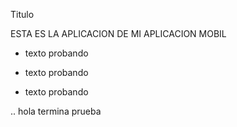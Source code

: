 Titulo

ESTA ES LA APLICACION DE MI APLICACION MOBIL 



- texto probando

- texto probando

- texto probando

.. hola termina prueba